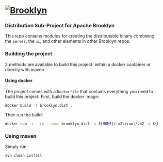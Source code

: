 
# [![**Brooklyn**](https://brooklyn.apache.org/style/img/apache-brooklyn-logo-244px-wide.png)](http://brooklyn.apache.org/)

### Distribution Sub-Project for Apache Brooklyn

This repo contains modules for creating the distributable binary
combining the `server`, the `ui`, and other elements in other Brooklyn repos.

### Building the project

2 methods are available to build this project: within a docker container or directly with maven.

#### Using docker

The project comes with a `Dockerfile` that contains everything you need to build this project.
First, build the docker image:

```bash
docker build -t brooklyn:dist .
```

Then run the build:

```bash
docker run -i --rm --name brooklyn-dist -v ${HOME}/.m2:/root/.m2 -v ${PWD}:/usr/build -w /usr/build brooklyn:dist mvn clean install
```

### Using maven

Simply run:

```bash
mvn clean install
```